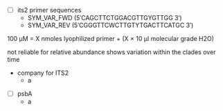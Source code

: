 - [ ] its2 primer sequences
	- SYM_VAR_FWD (5′CAGCTTCTGGACGTTGYGTTGG 3′) 
	- SYM_VAR_REV (5′CGGGTTCWCTTGTYTGACTTCATGC 3′)

100 µM = X nmoles lyophilized primer + (X × 10 µl molecular grade H2O)



not reliable for relative abundance
shows variation within the clades over time
- company for ITS2
	- a

- [ ] psbA
	- a


